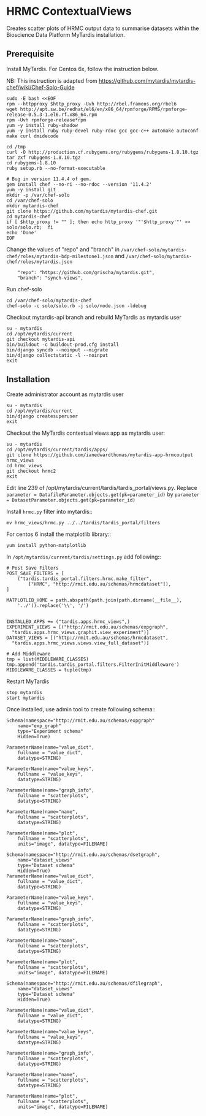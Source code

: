 HRMC ContextualViews
====================

Creates scatter plots of HRMC output data to summarise datasets within
the Bioscience Data Platform MyTardis installation.

Prerequisite
------------

Install MyTardis. For Centos 6x, follow the instruction below.

NB: This instruction is adapted from https://github.com/mytardis/mytardis-chef/wiki/Chef-Solo-Guide

    sudo -E bash <<EOF
    rpm --httpproxy $http_proxy -Uvh http://rbel.frameos.org/rbel6
    wget http://apt.sw.be/redhat/el6/en/x86_64/rpmforge/RPMS/rpmforge-release-0.5.3-1.el6.rf.x86_64.rpm
    rpm -Uvh rpmforge-release*rpm
    yum -y install ruby-shadow
    yum -y install ruby ruby-devel ruby-rdoc gcc gcc-c++ automake autoconf make curl dmidecode

    cd /tmp
    curl -O http://production.cf.rubygems.org/rubygems/rubygems-1.8.10.tgz
    tar zxf rubygems-1.8.10.tgz
    cd rubygems-1.8.10
    ruby setup.rb --no-format-executable

    # Bug in version 11.4.4 of gem.
    gem install chef --no-ri --no-rdoc --version '11.4.2'
    yum -y install git
    mkdir -p /var/chef-solo
    cd /var/chef-solo
    mkdir mytardis-chef
    git clone https://github.com/mytardis/mytardis-chef.git
    cd mytardis-chef
    if [ $http_proxy != "" ]; then echo http_proxy '"'$http_proxy'"' >> solo/solo.rb;  fi
    echo 'Done'
    EOF

Change the values of "repo" and "branch" in ``/var/chef-solo/mytardis-chef/roles/mytardis-bdp-milestone1.json``
and  ``/var/chef-solo/mytardis-chef/roles/mytardis.json``

        "repo": "https://github.com/grischa/mytardis.git",
        "branch": "synch-views",

Run chef-solo

    cd /var/chef-solo/mytardis-chef
    chef-solo -c solo/solo.rb -j solo/node.json -ldebug


Checkout mytardis-api branch and rebuild MyTardis as mytardis user

    su - mytardis
    cd /opt/mytardis/current
    git checkout mytardis-api
    bin/buildout -c buildout-prod.cfg install
    bin/django syncdb --noinput --migrate
    bin/django collectstatic -l --noinput
    exit


Installation
------------

Create administrator account as mytardis user

    su - mytardis
    cd /opt/mytardis/current
    bin/django createsuperuser
    exit


Checkout the MyTardis contextual views app as mytardis user:

    su - mytardis
    cd /opt/mytardis/current/tardis/apps/
    git clone https://github.com/ianedwardthomas/mytardis-app-hrmcoutput hrmc_views
    cd hrmc_views
    git checkout hrmc2
    exit

Edit line 239 of /opt/mytardis/current/tardis/tardis_portal/views.py. Replace
``parameter = DatafileParameter.objects.get(pk=parameter_id)`` by
``parameter = DatasetParameter.objects.get(pk=parameter_id)``


Install ``hrmc.py`` filter  into mytardis::

    mv hrmc_views/hrmc.py ../../tardis/tardis_portal/filters


For centos 6 install the matplotlib library::

    yum install python-matplotlib


In ``/opt/mytardis/current/tardis/settings.py`` add following::

    # Post Save Filters
    POST_SAVE_FILTERS = [
        ("tardis.tardis_portal.filters.hrmc.make_filter",
            ["HRMC", "http://rmit.edu.au/schemas/hrmcdataset"]),
    ]

    MATPLOTLIB_HOME = path.abspath(path.join(path.dirname(__file__),
        '../')).replace('\\', '/')


    INSTALLED_APPS += ("tardis.apps.hrmc_views",)
    EXPERIMENT_VIEWS = [("http://rmit.edu.au/schemas/expgraph",
      "tardis.apps.hrmc_views.graphit.view_experiment")]
    DATASET_VIEWS = [("http://rmit.edu.au/schemas/hrmcdataset",
      "tardis.apps.hrmc_views.views.view_full_dataset")]

    # Add Middleware
    tmp = list(MIDDLEWARE_CLASSES)
    tmp.append('tardis.tardis_portal.filters.FilterInitMiddleware')
    MIDDLEWARE_CLASSES = tuple(tmp)

Restart MyTardis

    stop mytardis
    start mytardis


Once installed, use admin tool to create following schema::

    Schema(namespace="http://rmit.edu.au/schemas/expgraph"
        name="exp_graph"
        type="Experiment schema"
        Hidden=True)

    ParameterName(name="value_dict",
        fullname = "value_dict",
        datatype=STRING)

    ParameterName(name="value_keys",
        fullname = "value_keys",
        datatype=STRING)

    ParameterName(name="graph_info",
        fullname = "scatterplots",
        datatype=STRING)

    ParameterName(name="name",
        fullname = "scatterplots",
        datatype=STRING)

    ParameterName(name="plot",
        fullname = "scatterplots",
        units="image", datatype=FILENAME)

    Schema(namespace="http://rmit.edu.au/schemas/dsetgraph",
        name="dataset_views"
        type="Dataset schema"
        Hidden=True)
    ParameterName(name="value_dict",
        fullname = "value_dict",
        datatype=STRING)

    ParameterName(name="value_keys",
        fullname = "value_keys",
        datatype=STRING)

    ParameterName(name="graph_info",
        fullname = "scatterplots",
        datatype=STRING)

    ParameterName(name="name",
        fullname = "scatterplots",
        datatype=STRING)

    ParameterName(name="plot",
        fullname = "scatterplots",
        units="image", datatype=FILENAME)

    Schema(namespace="http://rmit.edu.au/schemas/dfilegraph",
        name="dataset_views"
        type="Dataset schema"
        Hidden=True)

    ParameterName(name="value_dict",
        fullname = "value_dict",
        datatype=STRING)

    ParameterName(name="value_keys",
        fullname = "value_keys",
        datatype=STRING)

    ParameterName(name="graph_info",
        fullname = "scatterplots",
        datatype=STRING)

    ParameterName(name="name",
        fullname = "scatterplots",
        datatype=STRING)

    ParameterName(name="plot",
        fullname = "scatterplots",
        units="image", datatype=FILENAME)

